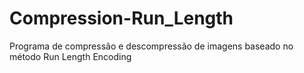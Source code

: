 # Compression-Run_Length
Programa de compressão e descompressão de imagens baseado no método Run Length Encoding
